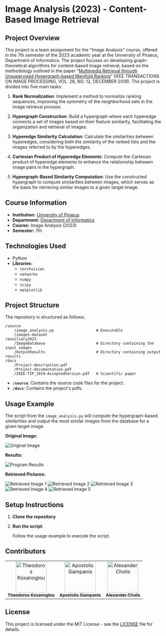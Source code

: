 # Image Analysis (2023) - Content-Based Image Retrieval

## Project Overview

This project is a team assignment for the "Image Analysis" course, offered in the 7th semester of the 2023 academic year at the University of Piraeus, Department of Informatics. The project focuses on developing graph-theoretical algorithms for content-based image retrieval, based on the methodology outlined in the paper “[Multimedia Retrieval through Unsupervised Hypergraph-based Manifold Ranking](./docs/IEEE-TIP_2019-AcceptedVersion.pdf)” (IEEE TRANSACTIONS ON IMAGE PROCESSING, VOL. 28, NO. 12, DECEMBER 2019). The project is divided into five main tasks:

1. **Rank Normalization**: Implement a method to normalize ranking sequences, improving the symmetry of the neighborhood sets in the image retrieval process.

2. **Hypergraph Construction**: Build a hypergraph where each hyperedge connects a set of images based on their feature similarity, facilitating the organization and retrieval of images.

3. **Hyperedge Similarity Calculation**: Calculate the similarities between hyperedges, considering both the similarity of the ranked lists and the images referred to by the hyperedges.

4. **Cartesian Product of Hyperedge Elements**: Compute the Cartesian product of hyperedge elements to enhance the relationship between image pairs in the hypergraph.

5. **Hypergraph-Based Similarity Computation**: Use the constructed hypergraph to compute similarities between images, which serves as the basis for retrieving similar images to a given target image.

## Course Information
- **Institution:** [University of Piraeus](https://www.unipi.gr/en/)
- **Department:** [Department of Informatics](https://cs.unipi.gr/en/)
- **Course:** Image Analysis (2023)
- **Semester:** 7th

## Technologies Used

- Python
- **Libraries**: 
  - `torchvision`
  - `networkx`
  - `numpy`
  - `scipy`
  - `matplotlib`

## Project Structure

The repository is structured as follows:

```
/source
    /image_analysis.py                   # Executable
    /images-dataset              
/auxiliary2023                   
    /ImageDatabase                       # Directory containing the input images
    /OutputResults                       # Directory containing output results
/docs
    /Project-description.pdf
    /Project-documentation.pdf
    /IEEE-TIP_2019-AcceptedVersion.pdf   # Scientific paper
```

- **`/source`**: Contains the source code files for the project.
- **`/docs`**: Contains the project's pdfs.

## Usage Example

The script from the `image_analysis.py` will compute the hypergraph-based similarities and output the most similar images from the database for a given target image.

**Original Image:**

![Original Image](./images/original_image.png)

**Results:**

![Program Results](./images/results_100.png)

**Retrieved Pictures:**

![Retrieved Image 1](./images/retrieved_image_1.png)
![Retrieved Image 2](./images/retrieved_image_2.png)
![Retrieved Image 3](./images/retrieved_image_3.png)
![Retrieved Image 4](./images/retrieved_image_4.png)
![Retrieved Image 5](./images/retrieved_image_5.png)


## Setup Instructions

1. **Clone the repository**

3. **Run the script**:

    Follow the usage example to execute the script.

## Contributors

<table>
  <tr>
    <td align="center"><a href="https://github.com/thkox"><img src="https://avatars.githubusercontent.com/u/79880468?v=4" width="100px;" alt="Theodoros Koxanoglou"/><br /><sub><b>Theodoros Koxanoglou</b></sub></a><br /></td>
    <td align="center"><a href="https://github.com/ApostolisSiampanis"><img src="https://avatars.githubusercontent.com/u/75365398?v=4" width="100px;" alt="Apostolis Siampanis"/><br /><sub><b>Apostolis Siampanis</b></sub></a><br /></td>
    <td align="center"><a href="https://github.com/AlexanderCholis"><img src="https://avatars.githubusercontent.com/u/66769337?v=4" width="100px;" alt="Alexander Cholis
"/><br /><sub><b>Alexander Cholis</b></sub></a><br /></td>
  </tr>
</table>

## License

This project is licensed under the MIT License - see the [LICENSE](./LICENSE) file for details.
